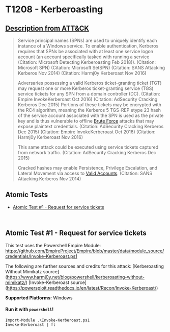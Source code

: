 # T1208 - Kerberoasting
## [Description from ATT&CK](https://attack.mitre.org/wiki/Technique/T1208)
<blockquote>Service principal names (SPNs) are used to uniquely identify each instance of a Windows service. To enable authentication, Kerberos requires that SPNs be associated with at least one service logon account (an account specifically tasked with running a service (Citation: Microsoft Detecting Kerberoasting Feb 2018)). (Citation: Microsoft SPN) (Citation: Microsoft SetSPN) (Citation: SANS Attacking Kerberos Nov 2014) (Citation: Harmj0y Kerberoast Nov 2016)

Adversaries possessing a valid Kerberos ticket-granting ticket (TGT) may request one or more Kerberos ticket-granting service (TGS) service tickets for any SPN from a domain controller (DC). (Citation: Empire InvokeKerberoast Oct 2016) (Citation: AdSecurity Cracking Kerberos Dec 2015) Portions of these tickets may be encrypted with the RC4 algorithm, meaning the Kerberos 5 TGS-REP etype 23 hash of the service account associated with the SPN is used as the private key and is thus vulnerable to offline [Brute Force](https://attack.mitre.org/techniques/T1110) attacks that may expose plaintext credentials. (Citation: AdSecurity Cracking Kerberos Dec 2015) (Citation: Empire InvokeKerberoast Oct 2016) (Citation: Harmj0y Kerberoast Nov 2016)

This same attack could be executed using service tickets captured from network traffic. (Citation: AdSecurity Cracking Kerberos Dec 2015)

Cracked hashes may enable Persistence, Privilege Escalation, and  Lateral Movement via access to [Valid Accounts](https://attack.mitre.org/techniques/T1078). (Citation: SANS Attacking Kerberos Nov 2014)</blockquote>

## Atomic Tests

- [Atomic Test #1 - Request for service tickets](#atomic-test-1---request-for-service-tickets)


<br/>

## Atomic Test #1 - Request for service tickets
This test uses the Powershell Empire Module: https://github.com/EmpireProject/Empire/blob/master/data/module_source/credentials/Invoke-Kerberoast.ps1

The following are further sources and credits for this attack:
[Kerberoasting Without Mimikatz source] (https://www.harmj0y.net/blog/powershell/kerberoasting-without-mimikatz/)
[Invoke-Kerberoast source] (https://powersploit.readthedocs.io/en/latest/Recon/Invoke-Kerberoast/)

**Supported Platforms:** Windows



#### Run it with `powershell`! 
```
Import-Module .\Invoke-Kerberoast.ps1
Invoke-Kerberoast | fl
```



<br/>
